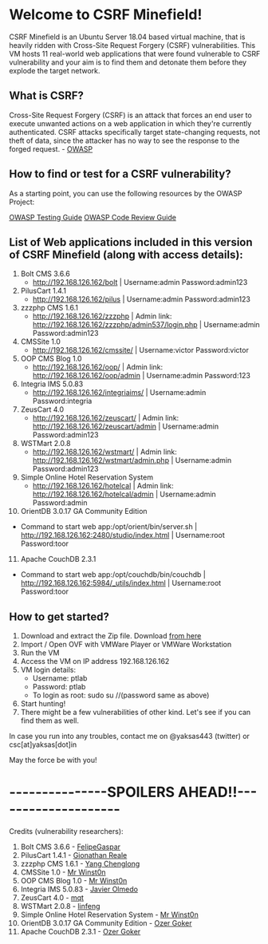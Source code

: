 # Welcome to CSRF Minefield!

CSRF Minefield is an Ubuntu Server 18.04 based virtual machine, that is heavily ridden with Cross-Site Request Forgery (CSRF) vulnerabilities. This VM hosts 11 real-world web applications that were found vulnerable to CSRF vulnerability and your aim is to find them and detonate them before they explode the target network.

## What is CSRF?

Cross-Site Request Forgery (CSRF) is an attack that forces an end user to execute unwanted actions on a web application in which they're currently authenticated. CSRF attacks specifically target state-changing requests, not theft of data, since the attacker has no way to see the response to the forged request.  - [OWASP](https://www.owasp.org/index.php/Cross-Site_Request_Forgery_(CSRF))

## How to find or test for a CSRF vulnerability?

As a starting point, you can use the following resources by the OWASP Project:

[OWASP Testing Guide](https://www.owasp.org/index.php/Category:OWASP_Testing_Project)
[OWASP Code Review Guide](https://www.owasp.org/index.php/Category:OWASP_Code_Review_Project)

## List of Web applications included in this version of CSRF Minefield (along with access details):

1. Bolt CMS 3.6.6 
   - http://192.168.126.162/bolt | Username:admin Password:admin123
2. PilusCart 1.4.1 
   - http://192.168.126.162/pilus | Username:admin Password:admin123
3. zzzphp CMS 1.6.1 
   - http://192.168.126.162/zzzphp | Admin link: http://192.168.126.162/zzzphp/admin537/login.php | Username:admin Password:admin123
4. CMSSite 1.0 
   - http://192.168.126.162/cmssite/ | Username:victor Password:victor
5. OOP CMS Blog 1.0 
   - http://192.168.126.162/oop/ | Admin link: http://192.168.126.162/oop/admin | Username:admin Password:123
6. Integria IMS 5.0.83 
   - http://192.168.126.162/integriaims/ | Username:admin Password:integria
7. ZeusCart 4.0 
   - http://192.168.126.162/zeuscart/ | Admin link: http://192.168.126.162/zeuscart/admin | Username:admin Password:admin123
8. WSTMart 2.0.8 
   - http://192.168.126.162/wstmart/ | Admin link: http://192.168.126.162/wstmart/admin.php | Username:admin Password:admin123
9. Simple Online Hotel Reservation System 
   - http://192.168.126.162/hotelcal | Admin link: http://192.168.126.162/hotelcal/admin | Username:admin Password:admin
10. OrientDB 3.0.17 GA Community Edition 
   - Command to start web app:/opt/orient/bin/server.sh | http://192.168.126.162:2480/studio/index.html | Username:root Password:toor
11. Apache CouchDB 2.3.1
   - Command to start web app:/opt/couchdb/bin/couchdb | http://192.168.126.162:5984/_utils/index.html | Username:root Password:toor

## How to get started?

1. Download and extract the Zip file. Download [from here](https://drive.google.com/file/d/1_PMlOsXkfl_2NuLhtoSu6ewHcNLKoje5/view?usp=sharing)
2. Import / Open OVF with VMWare Player or VMWare Workstation
3. Run the VM
4. Access the VM on IP address 192.168.126.162
5. VM login details: 
   - Username: ptlab
   - Password: ptlab
   - To login as root: sudo su  //(password same as above)
6. Start hunting!
7. There might be a few vulnerabilities of other kind. Let's see if you can find them as well.

In case you run into any troubles, contact me on @yaksas443 (twitter) or csc[at]yaksas[dot]in

May the force be with you!

# ---------------SPOILERS AHEAD!!--------------------

Credits (vulnerability researchers):

1. Bolt CMS 3.6.6 - [FelipeGaspar](https://www.exploit-db.com/exploits/46664)
2. PilusCart 1.4.1 - [Gionathan Reale](https://www.exploit-db.com/exploits/46531)
3. zzzphp CMS 1.6.1 - [Yang Chenglong](https://www.exploit-db.com/exploits/46488)
4. CMSSite 1.0 - [Mr Winst0n](https://www.exploit-db.com/exploits/46480) 
5. OOP CMS Blog 1.0 - [Mr Winst0n](https://www.exploit-db.com/exploits/46483)
6. Integria IMS 5.0.83 - [Javier Olmedo](https://www.exploit-db.com/exploits/46013)
7. ZeusCart 4.0 - [mqt](https://www.exploit-db.com/exploits/46027)
8. WSTMart 2.0.8 - [linfeng](https://www.exploit-db.com/exploits/46036)
9. Simple Online Hotel Reservation System - [Mr Winst0n](https://www.exploit-db.com/exploits/46463)
10. OrientDB 3.0.17 GA Community Edition - [Ozer Goker](https://www.exploit-db.com/exploits/46517)
11. Apache CouchDB 2.3.1 - [Ozer Goker](https://www.exploit-db.com/exploits/46595)
